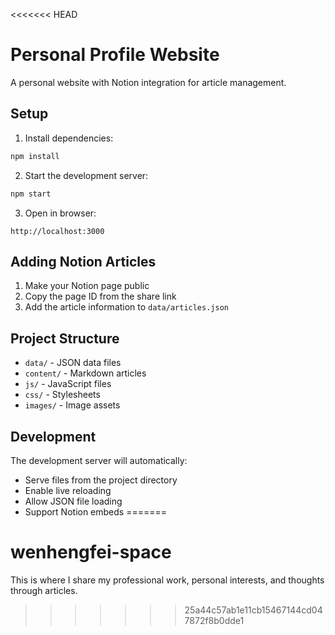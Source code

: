 <<<<<<< HEAD
# Personal Profile Website

A personal website with Notion integration for article management.

## Setup

1. Install dependencies:
```bash
npm install
```

2. Start the development server:
```bash
npm start
```

3. Open in browser:
```
http://localhost:3000
```

## Adding Notion Articles

1. Make your Notion page public
2. Copy the page ID from the share link
3. Add the article information to `data/articles.json`

## Project Structure

- `data/` - JSON data files
- `content/` - Markdown articles
- `js/` - JavaScript files
- `css/` - Stylesheets
- `images/` - Image assets

## Development

The development server will automatically:
- Serve files from the project directory
- Enable live reloading
- Allow JSON file loading
- Support Notion embeds 
=======
# wenhengfei-space
 This is where I share my professional work, personal interests, and thoughts through articles.
>>>>>>> 25a44c57ab1e11cb15467144cd047872f8b0dde1
